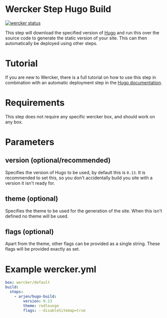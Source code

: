 # Wercker Step Hugo Build

[![wercker status](https://app.wercker.com/status/837cf1a5869eb00da38dbd6083e35825/m "wercker status")](https://app.wercker.com/project/bykey/837cf1a5869eb00da38dbd6083e35825)

This step will download the specified version of [Hugo](http://gohugo.io) and run this over the source code to generate the static version of your site. This can then automatically be deployed using other steps.

# Tutorial

If you are new to Wercker, there is a full tutorial on how to use this step in combination with an automatic deployment step in the [Hugo documentation](http://gohugo.io/tutorials/automated-deployments/).

# Requirements

This step does not require any specific wercker box, and should work on any box.

# Parameters

## version (optional/recommended)

Specifies the version of Hugo to be used, by default this is `0.13`. It is recommended to set this, so you don't accidentally build you site with a version it isn't ready for.

## theme (optional)

Specifies the theme to be used for the generation of the site. When this isn't defined no theme will be used.

## flags (optional)

Apart from the theme, other flags can be provided as a single string. These flags will be provided exactly as set.

# Example wercker.yml

```yml
box: wercker/default
build:
  steps:
    - arjen/hugo-build:
        version: 0.13
        theme: redlounge
        flags: --disableSitemap=true
```